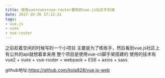 ```yaml
---
title: 使用vue+vuex+vue-router重构的vue.js社区手机端
date: 2017-10-26 17:12:21
tags:
- vue.js
- vuex
- vue-router
---
```


之前趁着空闲的时候写的一个小项目
主要是为了练练手，然后看到vue.js社区上有公共的api就想着拿来用
整个项目是使用vue-cli脚手架搭建的
使用的技术有
vue2 + vuex + vue-router + webpack + ES6 + axios + sass <!--more-->

github地址:https://github.com/kola828/vue.js-web